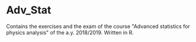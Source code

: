 # Adv_Stat

Contains the exercises and the exam of the course "Advanced statistics for physics analysis" of the a.y. 2018/2019. Written in R.
